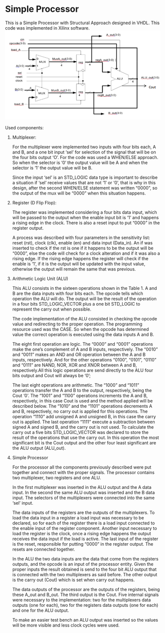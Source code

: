 # Simple Processor

This is a Simple Processor with Structural Approach designed in VHDL. This code was implemented in Xilinx software.
![alt text](Structure.PNG "Simple Processor Structure")

Used components:

1. Multiplexer: 

	For the multiplexer were implemented two inputs with four bits each, A and B, and a one bit input ‘sel’ for selection of the signal that will be on the four bits output ‘O’. For the code was used a WHEN/ELSE approach. So when the selector is ‘0’ the output value will be A and when the selector is ‘1’ the output value will be B. 
	
	Since the input ‘sel’ is an STD_LOGIC data type is important to describe a situation if ‘sel’ receive values that are not ‘1’ or ‘0’, that is why in this design, after the second WHEN/ELSE statement was written “0000”, so the output of the mux will be “0000” when this situation happens.

2. Register (D Flip Flop): 

	The register was implemented considering a four bits data input, which will be passed to the output when the enable input bit is ‘1’ and happens a rising edge in the clock. There is also a reset input to put “0000” in the register output. 
	
	A process was described with four parameters in the sensitivity list: reset (rst), clock (clk), enable (en) and data input (Data_in). An if was inserted to check if the rst is one if it happens to be the output will be “0000”, else the code will check for a clock alteration and if it was also a rising edge. If the rising edge happens the register will check if the enable is ‘1’, if it is the output will be updated with the input value, otherwise the output will remain the same that was previous.

3. Arithmetic Logic Unit (ALU)

	This ALU consists in the sixteen operations shown in the Table 1. A and B are the data inputs with four bits each. The opcode tells which operation the ALU will do. The output will be the result of the operation in a four bits STD_LOGIC_VECTOR plus a one bit STD_LOGIC to represent the carry out when possible.

	The code implementation of the ALU consisted in checking the opcode value and redirecting to the proper operation. The programming resource used was the CASE. So when the opcode has determined value the correct operation is executed using the data inputs A and B.

	The eight first operation are logic. The “0000” and “0001” operations make the one’s complement of A and B inputs, respectively. The “0010” and “0011” makes an AND and OR operation between the A and B inputs, respectively. And for the other operations “0100”, “0101”, “0110” and “0111” are NAND, NOR, XOR and XNOR between A and B, respectively.All this logic operations are send directly to the ALU four bits output and Cout will always be ‘0’;
	
	The last eight operations are arithmetic. The “1000” and “1011” operations transfer the A and B to the output, respectively, being the Cout ‘0’. The “1001” and “1100” operations increments the A and B, respectively, in this case Cout is used and the method applied will be described below. The “1010” and the “1101” operations decrements A and B, respectively, no carry out is applied for this operations. The operation “1110” add unsigned A and unsigned B, in this case the carry out is applied. The last operation “1111” execute a subtraction between signed A and signed B, and the carry out is not used. To calculate the carry out a five bits STD_LOGIC_VECTOR was declared to store the result of the operations that use the carry out. In this operation the most significant bit is the Cout output and the other four least significant are the ALU output (ALU_out).
	
4. Simple Processor

	For the processor all the components previously described were put together and connect with the proper signals. The processor contains two multiplexer, two registers and one ALU.

	In the first multiplexer was inserted in the ALU output and the A data input. In the second the same ALU output was inserted and the B data input. The selectors of the multiplexers were connected into the same ‘sel’ input.
	
	The data inputs of the registers are the outputs of the multiplexers. To load the data input in a register a load input was necessary to be declared, so for each of the register there is a load input connected to the enable input of the register component. Another input necessary to load the register is the clock, once a rising edge happens the output receives the data input if the load is active. The last input of the register is the reset, responsible for putting “0000” in the register output. The resets are connected together.
	
	In the ALU the two data inputs are the data that come from the registers outputs, and the opcode is an input of the processor entity. Given the proper inputs the result obtained is send to the four bit ALU output that is connected with the two multiplexers as said before. The other output is the carry out (Cout) which is set when carry out happens.

	The data outputs of the processor are the outputs of the registers, being these A_out and B_out. The third output is the Cout. Five internal signals were necessary to the implementation: two for the multiplexers data outputs (one for each), two for the registers data outputs (one for each) and one for the ALU output.

	To make an easier test bench an ALU output was inserted so the values will be more visible and less clock cycles were used.

